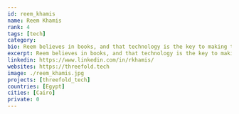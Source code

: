 ```yaml
---
id: reem_khamis
name: Reem Khamis
rank: 4
tags: [tech]
category:
bio: Reem believes in books, and that technology is the key to making the world a little bit better. She loved studying Digital Media Engineering Technology and Computer Science in university and hasn't looked back since. She's currently a development coordinator, product owner and senior developer at CodeScalers. Reem is a big fan of chocolate. Please don't contact her after working hours unless you are offering chocolate. The future is tech. It's up to us to find the right tech for the right future.
excerpt: Reem believes in books, and that technology is the key to making the world a little bit better.
linkedin: https://www.linkedin.com/in/rkhamis/
websites: https://threefold.tech
image: ./reem_khamis.jpg
projects: [threefold_tech]
countries: [Egypt]
cities: [Cairo]
private: 0
---
```

